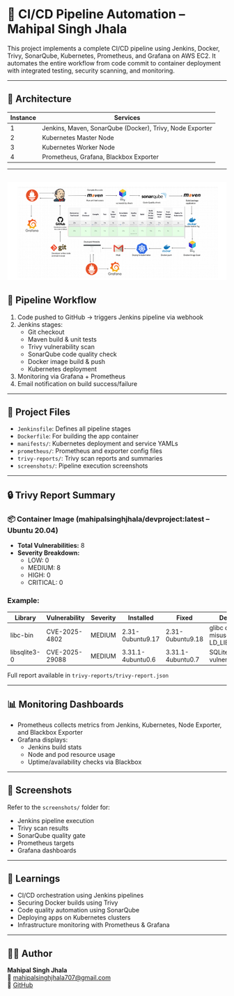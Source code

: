 # 🚀 CI/CD Pipeline Automation – Mahipal Singh Jhala

This project implements a complete CI/CD pipeline using Jenkins, Docker, Trivy, SonarQube, Kubernetes, Prometheus, and Grafana on AWS EC2. It automates the entire workflow from code commit to container deployment with integrated testing, security scanning, and monitoring.

---

## 📐 Architecture

| Instance | Services |
|----------|----------|
| 1        | Jenkins, Maven, SonarQube (Docker), Trivy, Node Exporter |
| 2        | Kubernetes Master Node |
| 3        | Kubernetes Worker Node |
| 4        | Prometheus, Grafana, Blackbox Exporter |
---
![alt text](image.png)
---

## 🔁 Pipeline Workflow

1. Code pushed to GitHub → triggers Jenkins pipeline via webhook
2. Jenkins stages:
   - Git checkout
   - Maven build & unit tests
   - Trivy vulnerability scan
   - SonarQube code quality check
   - Docker image build & push
   - Kubernetes deployment
3. Monitoring via Grafana + Prometheus
4. Email notification on build success/failure

---

## 📂 Project Files

- `Jenkinsfile`: Defines all pipeline stages
- `Dockerfile`: For building the app container
- `manifests/`: Kubernetes deployment and service YAMLs
- `prometheus/`: Prometheus and exporter config files
- `trivy-reports/`: Trivy scan reports and summaries
- `screenshots/`: Pipeline execution screenshots

---

## 🔒 Trivy Report Summary

### 📦 Container Image (mahipalsinghjhala/devproject:latest – Ubuntu 20.04)
- **Total Vulnerabilities:** 8
- **Severity Breakdown:**
  - LOW: 0
  - MEDIUM: 8
  - HIGH: 0
  - CRITICAL: 0

### Example:
| Library     | Vulnerability | Severity | Installed | Fixed | Description |
|-------------|---------------|----------|-----------|-------|-------------|
| libc-bin    | CVE-2025-4802 | MEDIUM   | 2.31-0ubuntu9.17 | 2.31-0ubuntu9.18 | glibc dlopen misuses LD_LIBRARY_PATH |
| libsqlite3-0 | CVE-2025-29088 | MEDIUM  | 3.31.1-4ubuntu0.6 | 3.31.1-4ubuntu0.7 | SQLite DoS vulnerability |

Full report available in `trivy-reports/trivy-report.json`

---

## 📊 Monitoring Dashboards

- Prometheus collects metrics from Jenkins, Kubernetes, Node Exporter, and Blackbox Exporter
- Grafana displays:
  - Jenkins build stats
  - Node and pod resource usage
  - Uptime/availability checks via Blackbox

---

## 📸 Screenshots

Refer to the `screenshots/` folder for:
- Jenkins pipeline execution
- Trivy scan results
- SonarQube quality gate
- Prometheus targets
- Grafana dashboards

---

## 🧠 Learnings

- CI/CD orchestration using Jenkins pipelines
- Securing Docker builds using Trivy
- Code quality automation using SonarQube
- Deploying apps on Kubernetes clusters
- Infrastructure monitoring with Prometheus & Grafana

---

## 👨‍💻 Author

**Mahipal Singh Jhala**  
📧 mahipalsinghjhala707@gmail.com  
🔗 [GitHub](https://github.com/MahipalSinghJhala707)
